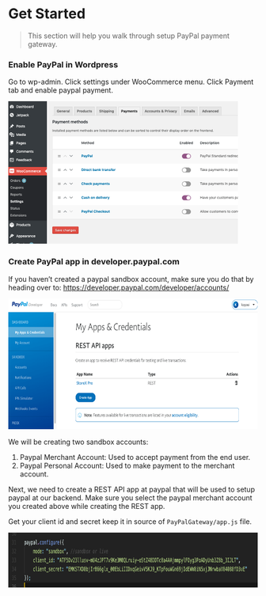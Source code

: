 # Get Started

> This section will help you walk through setup PayPal payment gateway.

### Enable PayPal in Wordpress

Go to wp-admin. Click settings under WooCommerce menu. Click Payment tab and enable paypal payment.

<img src="https://github.com/kayaui/Storex-Pro-Docs/blob/master/img/paypal_enable.png" width="464" height="288">


### Create PayPal app in developer.paypal.com

If you haven’t created a paypal sandbox account, make sure you do that by heading over to: https://developer.paypal.com/developer/accounts/

<img src="https://github.com/kayaui/Storex-Pro-Docs/blob/master/img/paypal_index.png" width="650" height="264.5">

We will be creating two sandbox accounts:

1. Paypal Merchant Account: Used to accept payment from the end user.
2. Paypal Personal Account: Used to make payment to the merchant account.

Next, we need to create a REST API app at paypal that will be used to setup paypal at our backend. Make sure you select the paypal merchant account you created above while creating the REST app. 

Get your client id and secret keep it in source of `PayPalGateway/app.js` file.

<img src="https://github.com/kayaui/Storex-Pro-Docs/blob/master/img/paypal_file.png" width="816" height="111">
 
